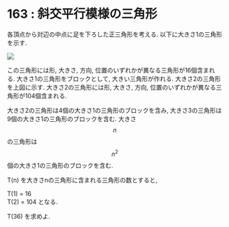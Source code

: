 # 163 : 斜交平行模様の三角形

各頂点から対辺の中点に足を下ろした正三角形を考える. 以下に大きさ1の三角形を示す.

![](https://projecteuler.net/project/images/p163.gif)

この三角形には形, 大きさ, 方向, 位置のいずれかが異なる三角形が16個含まれる. 大きさ1の三角形をブロックとして, 大きい三角形が作れる. 大きさ2の三角形を上図に示す. 大きさ2の三角形には形, 大きさ, 方向, 位置のいずれかが異なる三角形が104個含まれる.

大きさ2の三角形は4個の大きさ1の三角形のブロックを含み, 大きさ3の三角形は9個の大きさ1の三角形のブロックを含む. 大きさ$$n$$の三角形は$$n^2$$個の大きさ1の三角形のブロックを含む.

T\(n\) を大きさnの三角形に含まれる三角形の数とすると,

T\(1\) = 16  
T\(2\) = 104 となる.

T\(36\) を求めよ.

